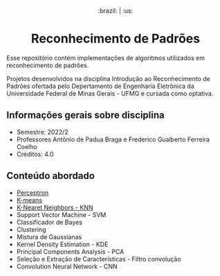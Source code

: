 <p align="center"> 
  :brazil: |
  :us: 
</p>
<h1 align='center'> Reconhecimento de Padrões </h1>

<p> Esse repositório contém implementações de algoritmos utilizados em reconhecimento de padrões.

Projetos desenvolvidos na disciplina Introdução ao Reconhecimento de Padrões ofertada pelo Depertamento de Engenharia Eletrônica da Universidade Federal de Minas Gerais - UFMG e cursada como optativa.

</p>

<h2> Informações gerais sobre disciplina </h2>

- Semestre: 2022/2  
- Professores Antônio de Padua Braga e Frederico Gualberto Ferreira Coelho
- Créditos: 4.0

<h2> Conteúdo abordado </h2>

- [Perceptron](https://github.com/Roberta-Pereira/reconhecimento-de-padroes/tree/main/perceptron)
- [K-means](https://github.com/Roberta-Pereira/reconhecimento-de-padroes/tree/main/k-means)
- [K-Nearet Neighbors - KNN](https://github.com/Roberta-Pereira/reconhecimento-de-padroes/tree/main/knn)
- Support Vector Machine - SVM
- Classificador de Bayes
- Clustering
- Mistura de Gaussianas
- Kernel Density Estimation - KDE
- Principal Components Analysis - PCA
- Seleção e Extração de Características - Filtro convolução
- Convolution Neural Network - CNN
